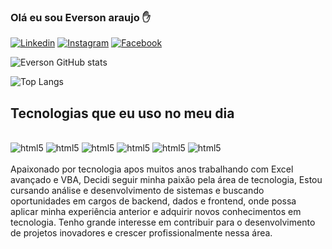 ### Olá eu sou Everson araujo ✋

[![Linkedin](https://img.shields.io/badge/LinkedIn-0077B5?style=for-the-badge&logo=linkedin&logoColor=white)](https://www.linkedin.com/in/everson-araujo-09b289264/)
[![Instagram](https://img.shields.io/badge/Instagram-E4405F?style=for-the-badge&logo=instagram&logoColor=white)](https://www.instagram.com/everson_araujos/)
[![Facebook](https://img.shields.io/badge/Facebook-1877F2?style=for-the-badge&logo=facebook&logoColor=white)](https://www.facebook.com/everson.araujo.7965)

![Everson GitHub stats](https://github-readme-stats.vercel.app/api?username=eversondev22&show_icons=true&theme=radical)

![Top Langs](https://github-readme-stats.vercel.app/api/top-langs/?username=eversondev22&langs_count=8)

## Tecnologias que eu uso no meu dia

<div style="display:inline_block"><br/>
<img olign="center" alt="html5"src="https://img.shields.io/badge/HTML5-E34F26?style=for-the-badge&logo=html5&logoColor=white"/>
<img olign="center" alt="html5"src="https://img.shields.io/badge/CSS-239120?&style=for-the-badge&logo=css3&logoColor=white"/>
<img olign="center" alt="html5"src="https://img.shields.io/badge/JavaScript-F7DF1E?style=for-the-badge&logo=javascript&logoColor=black"/>
<img olign="center" alt="html5"src="https://img.shields.io/badge/React-20232A?style=for-the-badge&logo=react&logoColor=61DAFB"/>
<img olign="center" alt="html5"src="https://img.shields.io/badge/C-00599C?style=for-the-badge&logo=c&logoColor=white"/>
<img olign="center" alt="html5"src="https://img.shields.io/badge/Python-3776AB?style=for-the-badge&logo=python&logoColor=white"/>

</div><br/>
Apaixonado por tecnologia apos muitos anos trabalhando com Excel avançado e VBA, Decidi seguir minha paixão pela área de tecnologia, Estou cursando análise e desenvolvimento de sistemas e buscando oportunidades em cargos de backend, dados e frontend, onde possa aplicar minha experiência anterior e adquirir novos conhecimentos em tecnologia. Tenho grande interesse em contribuir para o desenvolvimento de projetos inovadores e crescer profissionalmente nessa área.
